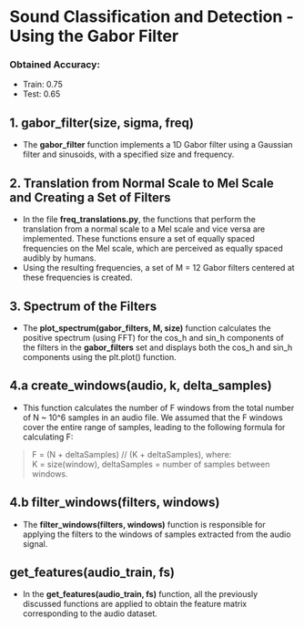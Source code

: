 # Sound Classification and Detection - Using the Gabor Filter

### Obtained Accuracy:

- Train: 0.75
- Test: 0.65

## 1. gabor_filter(size, sigma, freq)

- The **gabor_filter** function implements a 1D Gabor filter using a Gaussian filter and sinusoids, with a specified size and frequency.

## 2. Translation from Normal Scale to Mel Scale and Creating a Set of Filters

- In the file **freq_translations.py**, the functions that perform the translation from a normal scale to a Mel scale and vice versa are implemented. These functions ensure a set of equally spaced frequencies on the Mel scale, which are perceived as equally spaced audibly by humans.
- Using the resulting frequencies, a set of M = 12 Gabor filters centered at these frequencies is created.

## 3. Spectrum of the Filters

- The **plot_spectrum(gabor_filters, M, size)** function calculates the positive spectrum (using FFT) for the cos_h and sin_h components of the filters in the **gabor_filters** set and displays both the cos_h and sin_h components using the plt.plot() function.

## 4.a create_windows(audio, k, delta_samples)

- This function calculates the number of F windows from the total number of N ~ 10^6 samples in an audio file. We assumed that the F windows cover the entire range of samples, leading to the following formula for calculating F:

> F = (N + deltaSamples) // (K + deltaSamples), where:  
> K = size(window), deltaSamples = number of samples between windows.

## 4.b filter_windows(filters, windows)

- The **filter_windows(filters, windows)** function is responsible for applying the filters to the windows of samples extracted from the audio signal.

## get_features(audio_train, fs)

- In the **get_features(audio_train, fs)** function, all the previously discussed functions are applied to obtain the feature matrix corresponding to the audio dataset.
